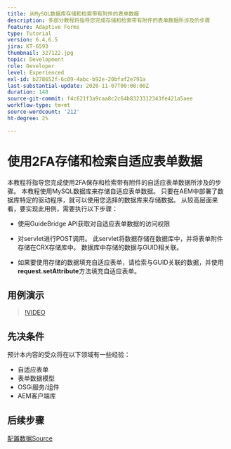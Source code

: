 ```yaml
---
title: 从MySQL数据库存储和检索带有附件的表单数据
description: 多部分教程将指导您完成存储和检索带有附件的表单数据所涉及的步骤
feature: Adaptive Forms
type: Tutorial
version: 6.4,6.5
jira: KT-6593
thumbnail: 327122.jpg
topic: Development
role: Developer
level: Experienced
exl-id: b278652f-6c09-4abc-b92e-20bfaf2e791a
last-substantial-update: 2020-11-07T00:00:00Z
duration: 148
source-git-commit: f4c621f3a9caa8c2c64b8323312343fe421a5aee
workflow-type: tm+mt
source-wordcount: '212'
ht-degree: 2%

---
```


# 使用2FA存储和检索自适应表单数据

本教程将指导您完成使用2FA保存和检索带有附件的自适应表单数据所涉及的步骤。 本教程使用MySQL数据库来存储自适应表单数据。 只要在AEM中部署了数据库特定的驱动程序，就可以使用您选择的数据库来存储数据。 从较高层面来看，要实现此用例，需要执行以下步骤：

* 使用GuideBridge API获取对自适应表单数据的访问权限

* 对servlet进行POST调用。 此servlet将数据存储在数据库中，并将表单附件存储在CRX存储库中。 数据库中存储的数据与GUID相关联。

* 如果要使用存储的数据填充自适应表单，请检索与GUID关联的数据，并使用&#x200B;**request.setAttribute**&#x200B;方法填充自适应表单。

## 用例演示

>[!VIDEO](https://video.tv.adobe.com/v/327122?quality=12&learn=on)

## 先决条件

预计本内容的受众将在以下领域有一些经验：

* 自适应表单
* 表单数据模型
* OSGi服务/组件
* AEM客户端库


## 后续步骤

[配置数据Source](./configure-data-source.md)